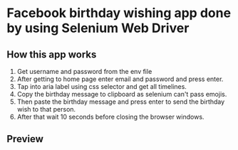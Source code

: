 # Facebook birthday wishing app done by using Selenium Web Driver

<h2>How this app works</h2>
<ol>
  <li>Get username and password from the env file</li>
  <li>After getting to home page enter email and password and press enter.</li>
  <li>Tap into aria label using css selector and get all timelines.</li>
  <li>Copy the birthday message to clipboard as selenium can't pass emojis.</li>
  <li>Then paste the birthday message and press enter to send the birthday wish to that person.</li>
  <li>After that wait 10 seconds before closing the browser windows.</li>
</ol>

<h2>Preview</h2>
<img src="">


